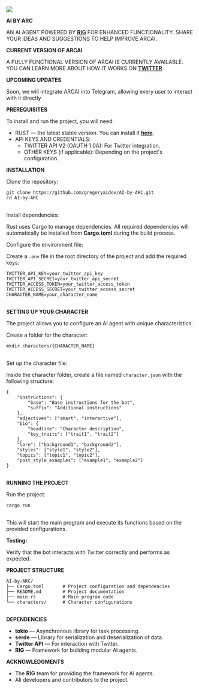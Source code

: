 <img src="https://i.imgur.com/q0BMRZU.png" style="max-width: 100%; height: auto;">


<p><strong><span style="text-transform: uppercase;">AI by ARC</span></strong></p>


<p><span style="text-transform: uppercase;">An AI agent powered by <a href="https://github.com/0xPlaygrounds/rig/tree/main" target="_blank"><strong>rig</strong></a> for enhanced functionality. Share your ideas and suggestions to help improve ARCAI.</span></p>

<p><strong><span style="text-transform: uppercase;">Current Version of ARCAI</span></strong></p>
<p><span style="text-transform: uppercase;">A fully functional version of ARCAI is currently available. You can learn more about how it works on <a href="https://x.com/arcai_project" target="_blank"><strong>Twitter</strong></a> 
<p><strong><span style="text-transform: uppercase;">Upcoming Updates</span></strong></p>
<p>Soon, we will integrate ARCAI into Telegram, allowing every user to interact with it directly</p>


<p><strong><span style="text-transform: uppercase;">Prerequisites</span></strong></p>

<p>To install and run the project, you will need:</p>

<ul>
  <li><span style="text-transform: uppercase;">Rust</span> — the latest stable version. You can install it <a href="https://www.rust-lang.org/tools/install" target="_blank"><strong>here</strong></a>.</li>
  <li><span style="text-transform: uppercase;">API Keys and Credentials</span>:
    <ul>
      <li><span style="text-transform: uppercase;">Twitter API v2 (OAuth 1.0a)</span>: For Twitter integration.</li>
      <li><span style="text-transform: uppercase;">Other keys</span> (if applicable): Depending on the project's configuration.</li>
    </ul>
  </li>
</ul>


<p><strong><span style="text-transform: uppercase;">Installation</span></strong></p>

<p>Clone the repository:</p>
<pre>
<code>git clone https://github.com/gregoryaidev/AI-by-ARC.git
cd AI-by-ARC
</code>
</pre>

<p>Install dependencies:</p>
<p>Rust uses Cargo to manage dependencies. All required dependencies will automatically be installed from <strong>Cargo.toml</strong> during the build process.</p>

<p>Configure the environment file:</p>
<p>Create a <code>.env</code> file in the root directory of the project and add the required keys:</p>
<pre>
<code>TWITTER_API_KEY=your_twitter_api_key
TWITTER_API_SECRET=your_twitter_api_secret
TWITTER_ACCESS_TOKEN=your_twitter_access_token
TWITTER_ACCESS_SECRET=your_twitter_access_secret
CHARACTER_NAME=your_character_name
</code>
</pre>



<p><strong><span style="text-transform: uppercase;">Setting Up Your Character</span></strong></p>

<p>The project allows you to configure an AI agent with unique characteristics.</p>

<p>Create a folder for the character:</p>
<pre>
<code>mkdir characters/{CHARACTER_NAME}
</code>
</pre>

<p>Set up the character file:</p>
<p>Inside the character folder, create a file named <code>character.json</code> with the following structure:</p>
<pre>
<code>{
    "instructions": {
        "base": "Base instructions for the bot",
        "suffix": "Additional instructions"
    },
    "adjectives": ["smart", "interactive"],
    "bio": {
        "headline": "Character description",
        "key_traits": ["trait1", "trait2"]
    },
    "lore": ["background1", "background2"],
    "styles": ["style1", "style2"],
    "topics": ["topic1", "topic2"],
    "post_style_examples": ["example1", "example2"]
}
</code>
</pre>

<p><strong><span style="text-transform: uppercase;">Running the Project</span></strong></p>

<p>Run the project:</p>
<pre>
<code>cargo run
</code>
</pre>
<p>This will start the main program and execute its functions based on the provided configurations.</p>

<p><strong>Testing:</strong></p>
<p>Verify that the bot interacts with Twitter correctly and performs as expected.</p>

<p><strong><span style="text-transform: uppercase;">Project Structure</span></strong></p>
<pre>
<code>AI-by-ARC/
├── Cargo.toml       # Project configuration and dependencies
├── README.md        # Project documentation
├── main.rs          # Main program code
└── characters/      # Character configurations
</code>
</pre>

<p><strong><span style="text-transform: uppercase;">Dependencies</span></strong></p>
<ul>
  <li><strong>tokio</strong> — Asynchronous library for task processing.</li>
  <li><strong>serde</strong> — Library for serialization and deserialization of data.</li>
  <li><strong>Twitter API</strong> — For interaction with Twitter.</li>
  <li><strong>RIG</strong> — Framework for building modular AI agents.</li>
</ul>

<p><strong><span style="text-transform: uppercase;">Acknowledgments</span></strong></p>
<ul>
  <li>The <strong>RIG</strong> team for providing the framework for AI agents.</li>
  <li>All developers and contributors to the project.</li>
</ul>

